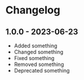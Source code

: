 # Changelog

## 1.0.0 - 2023-06-23

- Added something
- Changed something
- Fixed something
- Removed something
- Deprecated something
